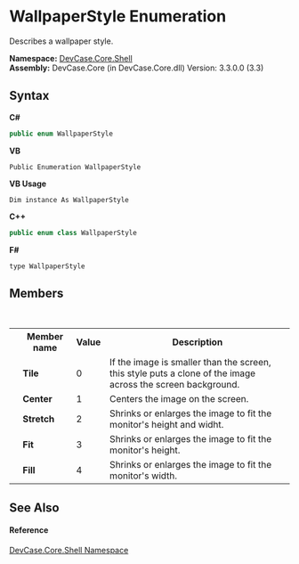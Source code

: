 # WallpaperStyle Enumeration
 

Describes a wallpaper style.

**Namespace:**&nbsp;<a href="N_DevCase_Core_Shell">DevCase.Core.Shell</a><br />**Assembly:**&nbsp;DevCase.Core (in DevCase.Core.dll) Version: 3.3.0.0 (3.3)

## Syntax

**C#**<br />
``` C#
public enum WallpaperStyle
```

**VB**<br />
``` VB
Public Enumeration WallpaperStyle
```

**VB Usage**<br />
``` VB Usage
Dim instance As WallpaperStyle
```

**C++**<br />
``` C++
public enum class WallpaperStyle
```

**F#**<br />
``` F#
type WallpaperStyle
```


## Members
&nbsp;<table><tr><th></th><th>Member name</th><th>Value</th><th>Description</th></tr><tr><td /><td target="F:DevCase.Core.Shell.WallpaperStyle.Tile">**Tile**</td><td>0</td><td>If the image is smaller than the screen, this style puts a clone of the image across the screen background.</td></tr><tr><td /><td target="F:DevCase.Core.Shell.WallpaperStyle.Center">**Center**</td><td>1</td><td>Centers the image on the screen.</td></tr><tr><td /><td target="F:DevCase.Core.Shell.WallpaperStyle.Stretch">**Stretch**</td><td>2</td><td>Shrinks or enlarges the image to fit the monitor's height and widht.</td></tr><tr><td /><td target="F:DevCase.Core.Shell.WallpaperStyle.Fit">**Fit**</td><td>3</td><td>Shrinks or enlarges the image to fit the monitor's height.</td></tr><tr><td /><td target="F:DevCase.Core.Shell.WallpaperStyle.Fill">**Fill**</td><td>4</td><td>Shrinks or enlarges the image to fit the monitor's width.</td></tr></table>

## See Also


#### Reference
<a href="N_DevCase_Core_Shell">DevCase.Core.Shell Namespace</a><br />